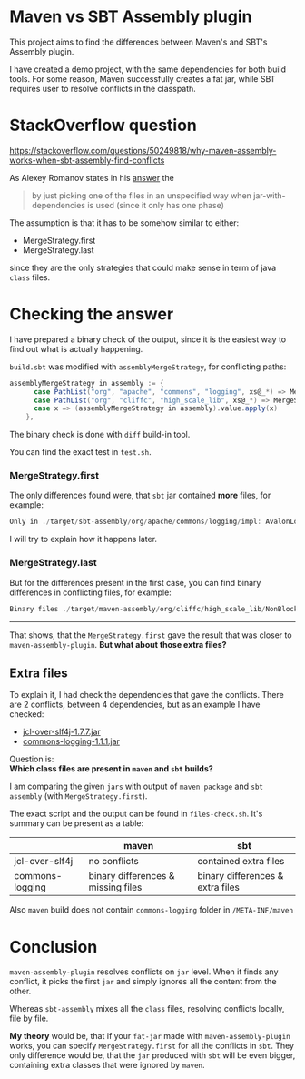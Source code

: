 # Maven vs SBT Assembly plugin  

This project aims to find the differences between Maven's and SBT's Assembly plugin.

I have created a demo project, with the same dependencies for both build tools. 
For some reason, Maven successfully creates a fat jar, 
while SBT requires user to resolve conflicts in the classpath.

# StackOverflow question

https://stackoverflow.com/questions/50249818/why-maven-assembly-works-when-sbt-assembly-find-conflicts

As Alexey Romanov states in his <a href="https://stackoverflow.com/a/50464199/1549135" target="_blank">answer</a>
the 

> by just picking one of the files in an unspecified way when jar-with-dependencies is used (since it only has one phase)

The assumption is that it has to be somehow similar to either:

* MergeStrategy.first 
* MergeStrategy.last

since they are the only strategies that could make sense in term of java `class` files.

# Checking the answer

I have prepared a binary check of the output, since it is the easiest way to find out what is actually happening.

`build.sbt` was modified with `assemblyMergeStrategy`, for conflicting paths:

```scala
assemblyMergeStrategy in assembly := {
      case PathList("org", "apache", "commons", "logging", xs@_*) => MergeStrategy.first/last
      case PathList("org", "cliffc", "high_scale_lib", xs@_*) => MergeStrategy.first/last
      case x => (assemblyMergeStrategy in assembly).value.apply(x)
    },
```

The binary check is done with `diff` build-in tool. 

You can find the exact test in `test.sh`.

### MergeStrategy.first

The only differences found were, that `sbt` jar contained **more** files, for example:

```scala
Only in ./target/sbt-assembly/org/apache/commons/logging/impl: AvalonLogger.class
```

I will try to explain how it happens later.


### MergeStrategy.last

But for the differences present in the first case, you can find binary differences in conflicting files, for example:

```scala
Binary files ./target/maven-assembly/org/cliffc/high_scale_lib/NonBlockingHashMap$1.class and ./target/sbt-assembly/org/cliffc/high_scale_lib/NonBlockingHashMap$1.class differ
```

---

That shows, that the `MergeStrategy.first` gave the result that was closer to `maven-assembly-plugin`.
**But what about those extra files?**

## Extra files

To explain it, I had check the dependencies that gave the conflicts. 
There are 2 conflicts, between 4 dependencies, but as an example I have checked:

* [jcl-over-slf4j-1.7.7.jar](http://central.maven.org/maven2/org/slf4j/jcl-over-slf4j/1.7.7/jcl-over-slf4j-1.7.7.jar)
* [commons-logging-1.1.1.jar](http://central.maven.org/maven2/commons-logging/commons-logging/1.1.1/commons-logging-1.1.1.jar)

Question is: <br>
**Which class files are present in `maven` and `sbt` builds?**

I am comparing the given `jars` with output of `maven package` and `sbt assembly` (with `MergeStrategy.first`).

The exact script and the output can be found in `files-check.sh`. It's summary can be present as a table:

|                | maven                                   | sbt                                     |        
| -------------- | --------------------------------------- | --------------------------------------- | 
| jcl-over-slf4j | no conflicts                            | contained extra files                   |      
| commons-logging| binary differences & missing files      | binary differences & extra files        |

Also `maven` build does not contain `commons-logging` folder in `/META-INF/maven`

# Conclusion

`maven-assembly-plugin` resolves conflicts on `jar` level. 
When it finds any conflict, it picks the first `jar` and simply ignores all the content from the other.

Whereas `sbt-assembly` mixes all the `class` files, resolving conflicts locally, file by file. 

**My theory** would be, that if your `fat-jar` made with `maven-assembly-plugin` works, you can 
specify `MergeStrategy.first` for all the conflicts in `sbt`. 
They only difference would be, that the `jar` produced with `sbt` will be even bigger, containing extra classes
that were ignored by `maven`.




 


